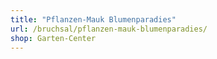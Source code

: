 ```yaml
---
title: "Pflanzen-Mauk Blumenparadies"
url: /bruchsal/pflanzen-mauk-blumenparadies/
shop: Garten-Center
---
```

